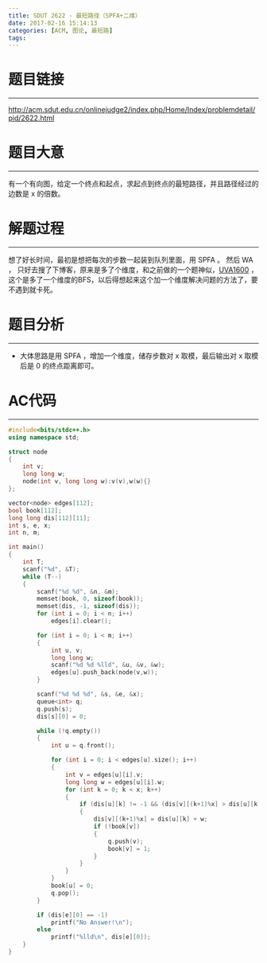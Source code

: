 ```yaml
---
title: SDUT 2622 - 最短路径（SPFA+二维）
date: 2017-02-16 15:14:13
categories: [ACM, 图论, 最短路]
tags:
---
```

# 题目链接
-------------------
http://acm.sdut.edu.cn/onlinejudge2/index.php/Home/Index/problemdetail/pid/2622.html

# 题目大意
------------------
有一个有向图，给定一个终点和起点，求起点到终点的最短路径，并且路径经过的边数是 x 的倍数。

# 解题过程
--------------
想了好长时间，最初是想把每次的步数一起装到队列里面，用 SPFA 。
然后 WA ， 只好去搜了下博客，原来是多了个维度，和之前做的一个题神似，[UVA1600](https://uva.onlinejudge.org/index.php?option=com_onlinejudge&Itemid=8&page=show_problem&problem=4475) ，这个是多了一个维度的BFS，以后得想起来这个加一个维度解决问题的方法了，要不遇到就卡死。

# 题目分析
------------------
+ 大体思路是用 SPFA ，增加一个维度，储存步数对 x 取模，最后输出对 x 取模后是 0 的终点距离即可。

# AC代码
------------
```cpp
#include<bits/stdc++.h>
using namespace std;

struct node
{
    int v;
    long long w;
    node(int v, long long w):v(v),w(w){}
};

vector<node> edges[112];
bool book[112];
long long dis[112][11];
int s, e, x;
int n, m;

int main()
{
    int T;
    scanf("%d", &T);
    while (T--)
    {
        scanf("%d %d", &n, &m);
        memset(book, 0, sizeof(book));
        memset(dis, -1, sizeof(dis));
        for (int i = 0; i < n; i++)
            edges[i].clear();

        for (int i = 0; i < m; i++)
        {
            int u, v;
            long long w;
            scanf("%d %d %lld", &u, &v, &w);
            edges[u].push_back(node(v,w));
        }

        scanf("%d %d %d", &s, &e, &x);
        queue<int> q;
        q.push(s);
        dis[s][0] = 0;

        while (!q.empty())
        {
            int u = q.front();

            for (int i = 0; i < edges[u].size(); i++)
            {
                int v = edges[u][i].v;
                long long w = edges[u][i].w;
                for (int k = 0; k < x; k++)
                {
                    if (dis[u][k] != -1 && (dis[v][(k+1)%x] > dis[u][k] + w || dis[v][(k+1)%x] == -1))
                    {
                        dis[v][(k+1)%x] = dis[u][k] + w;
                        if (!book[v])
                        {
                            q.push(v);
                            book[v] = 1;
                        }
                    }
                }
            }
            book[u] = 0;
            q.pop();
        }

        if (dis[e][0] == -1)
            printf("No Answer!\n");
        else
            printf("%lld\n", dis[e][0]);
    }
}
```